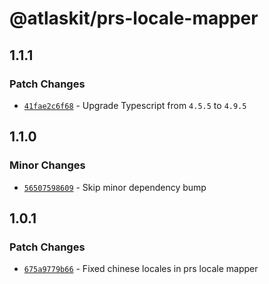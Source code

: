# @atlaskit/prs-locale-mapper

## 1.1.1

### Patch Changes

- [`41fae2c6f68`](https://bitbucket.org/atlassian/atlassian-frontend/commits/41fae2c6f68) - Upgrade Typescript from `4.5.5` to `4.9.5`

## 1.1.0

### Minor Changes

- [`56507598609`](https://bitbucket.org/atlassian/atlassian-frontend/commits/56507598609) - Skip minor dependency bump

## 1.0.1

### Patch Changes

- [`675a9779b66`](https://bitbucket.org/atlassian/atlassian-frontend/commits/675a9779b66) - Fixed chinese locales in prs locale mapper
